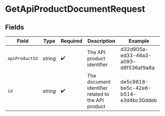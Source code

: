 # GetApiProductDocumentRequest


## Fields

| Field                                              | Type                                               | Required                                           | Description                                        | Example                                            |
| -------------------------------------------------- | -------------------------------------------------- | -------------------------------------------------- | -------------------------------------------------- | -------------------------------------------------- |
| `apiProductId`                                     | *string*                                           | :heavy_check_mark:                                 | The API product identifier                         | d32d905a-ed33-46a3-a093-d8f536af9a8a               |
| `id`                                               | *string*                                           | :heavy_check_mark:                                 | The document identifier related to the API product | de5c9818-be5c-42e6-b514-e3d4bc30ddeb               |